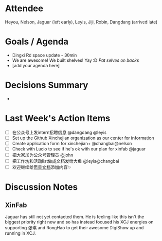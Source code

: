 # Attendee

Heyou, Nelson, Jaguar (left early), Leyis, Jiji, Robin, Dangdang (arrived late)

# Goals / Agenda

* Dingxi Rd space update - 30min
* We are awesome! We built shelves! Yay :D *Pat selves on backs*
* [add your agenda here]

# Decisions Summary

* 

# Last Week's Action Items

- [ ] 在公众号上发intern招聘信息 @dangdang @leyis
- [ ] Set up the Github Xinchejian organization as our center for information
- [ ] Create application form for xinchejian+ @changbai@nelson
- [ ] Check with Lucio to see if he's ok with our plan for xinfab @jaguar
- [ ] 把大家加为公众号管理员 @john
- [ ] 把工作坊和活动list做成文档发给大鱼 @leyis@changbai
- [ ] 欢迎继续给[愿景文档](https://shimo.im/docs/DtPcrVvW3XqVytQR)添加内容✨

# Discussion Notes

## 


## XinFab

Jaguar has still not yet contacted them. He is feeling like this isn't the biggest priority right now and so has instead focused his XCJ energies on supporting 张琪 and RongHao to get their awesome DigiShow up and running in XCJ. 